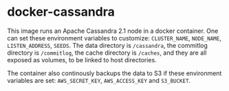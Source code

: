 docker-cassandra
================

This image runs an Apache Cassandra 2.1 node in a docker container. One can set these environment variables to customize: `CLUSTER_NAME`, `NODE_NAME`, `LISTEN_ADDRESS`, `SEEDS`. The data directory is `/cassandra`,  the commitlog directory is `/commitlog`, the cache directory is `/caches`, and they are all exposed as volumes, to be linked to host directories.

The container also continously backups the data to S3 if these environment variables are set: `AWS_SECRET_KEY`, `AWS_ACCESS_KEY` and `S3_BUCKET`.

